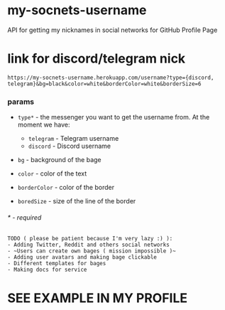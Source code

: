 
# my-socnets-username
API for getting my nicknames in social networks for GitHub Profile Page

# link for discord/telegram nick
```
https://my-socnets-username.herokuapp.com/username?type={discord, telegram}&bg=black&color=white&borderColor=white&borderSize=6
```
### params
- `type*` - the messenger you want to get the username from. At the moment we have:
  - `telegram` - Telegram username
  - `discord` - Discord username

- `bg` - background of the bage
- `color` - color of the text
- `borderColor` - color of the border
- `boredSize` - size of the line of the border


###### * - required

```
TODO ( please be patient because I'm very lazy :) ):
- Adding Twitter, Reddit and others social networks
- ~Users can create own bages ( mission impossible )~
- Adding user avatars and making bage clickable
- Different templates for bages
- Making docs for service
```

# SEE EXAMPLE IN MY PROFILE
